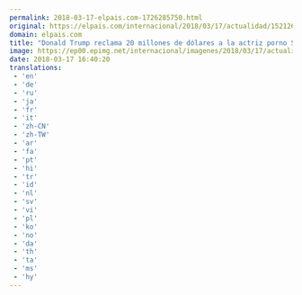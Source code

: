 ```yaml
---
permalink: 2018-03-17-elpais.com-1726285750.html
original: https://elpais.com/internacional/2018/03/17/actualidad/1521261369_754444.html#?ref=rss&format=simple&link=link
domain: elpais.com
title: "Donald Trump reclama 20 millones de dólares a la actriz porno Stormy Daniels"
image: https://ep00.epimg.net/internacional/imagenes/2018/03/17/actualidad/1521261369_754444_1521269682_rrss_normal.jpg
date: 2018-03-17 16:40:20
translations: 
 - 'en'
 - 'de'
 - 'ru'
 - 'ja'
 - 'fr'
 - 'it'
 - 'zh-CN'
 - 'zh-TW'
 - 'ar'
 - 'fa'
 - 'pt'
 - 'hi'
 - 'tr'
 - 'id'
 - 'nl'
 - 'sv'
 - 'vi'
 - 'pl'
 - 'ko'
 - 'no'
 - 'da'
 - 'th'
 - 'ta'
 - 'ms'
 - 'hy'
---
```


